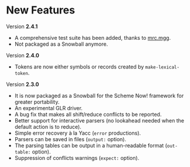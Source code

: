# New Features #

Version **2.4.1**

  * A comprehensive test suite has been added, thanks to [mrc.mgg](http://code.google.com/u/mrc.mgg).
  * Not packaged as a Snowball anymore.

Version **2.4.0**

  * Tokens are now either symbols or records created by `make-lexical-token`.

Version **2.3.0**

  * It is now packaged as a Snowball for the Scheme Now! framework for greater portability.
  * An experimental GLR driver.
  * A bug fix that makes all shift/reduce conflicts to be reported.
  * Better support for interactive parsers (no lookahead needed when the default action is to reduce).
  * Simple error recovery à la Yacc (`error` productions).
  * Parsers can be saved in files (`output:` option).
  * The parsing tables can be output in a human-readable format (`out-table:` option).
  * Suppression of conflicts warnings (`expect:` option).